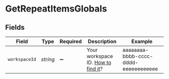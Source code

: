 # GetRepeatItemsGlobals


## Fields

| Field                                                                                 | Type                                                                                  | Required                                                                              | Description                                                                           | Example                                                                               |
| ------------------------------------------------------------------------------------- | ------------------------------------------------------------------------------------- | ------------------------------------------------------------------------------------- | ------------------------------------------------------------------------------------- | ------------------------------------------------------------------------------------- |
| `workspaceId`                                                                         | *string*                                                                              | :heavy_minus_sign:                                                                    | Your workspace ID. [How to find it](/docs/guides/platform/how-to-get-a-workspace-id)? | aaaaaaaa-bbbb-cccc-dddd-eeeeeeeeeeee                                                  |